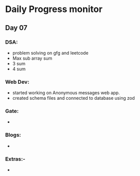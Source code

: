 # Daily Progress monitor

## Day 07


### DSA:
- problem solving on gfg and leetcode
- Max sub array sum
- 3 sum
- 4 sum

### Web Dev:
- 	started working on Anonymous messages web app. 
- created schema files and connected to database using zod

### Gate:
-  

### Blogs:   
- 

### Extras:-
-  